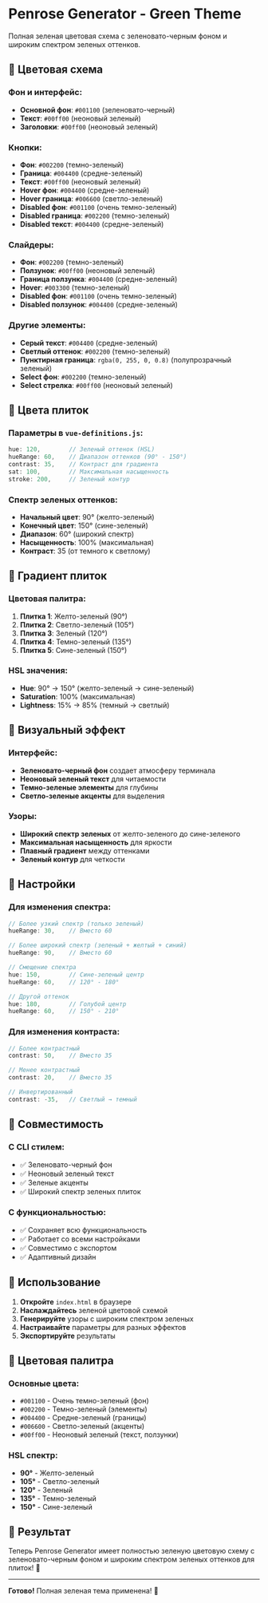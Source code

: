 # Penrose Generator - Green Theme

Полная зеленая цветовая схема с зеленовато-черным фоном и широким спектром зеленых оттенков.

## 🎨 Цветовая схема

### Фон и интерфейс:
- **Основной фон**: `#001100` (зеленовато-черный)
- **Текст**: `#00ff00` (неоновый зеленый)
- **Заголовки**: `#00ff00` (неоновый зеленый)

### Кнопки:
- **Фон**: `#002200` (темно-зеленый)
- **Граница**: `#004400` (средне-зеленый)
- **Текст**: `#00ff00` (неоновый зеленый)
- **Hover фон**: `#004400` (средне-зеленый)
- **Hover граница**: `#006600` (светло-зеленый)
- **Disabled фон**: `#001100` (очень темно-зеленый)
- **Disabled граница**: `#002200` (темно-зеленый)
- **Disabled текст**: `#004400` (средне-зеленый)

### Слайдеры:
- **Фон**: `#002200` (темно-зеленый)
- **Ползунок**: `#00ff00` (неоновый зеленый)
- **Граница ползунка**: `#004400` (средне-зеленый)
- **Hover**: `#003300` (темно-зеленый)
- **Disabled фон**: `#001100` (очень темно-зеленый)
- **Disabled ползунок**: `#004400` (средне-зеленый)

### Другие элементы:
- **Серый текст**: `#004400` (средне-зеленый)
- **Светлый оттенок**: `#002200` (темно-зеленый)
- **Пунктирная граница**: `rgba(0, 255, 0, 0.8)` (полупрозрачный зеленый)
- **Select фон**: `#002200` (темно-зеленый)
- **Select стрелка**: `#00ff00` (неоновый зеленый)

## 🎯 Цвета плиток

### Параметры в `vue-definitions.js`:
```javascript
hue: 120,        // Зеленый оттенок (HSL)
hueRange: 60,    // Диапазон оттенков (90° - 150°)
contrast: 35,    // Контраст для градиента
sat: 100,        // Максимальная насыщенность
stroke: 200,     // Зеленый контур
```

### Спектр зеленых оттенков:
- **Начальный цвет**: 90° (желто-зеленый)
- **Конечный цвет**: 150° (сине-зеленый)
- **Диапазон**: 60° (широкий спектр)
- **Насыщенность**: 100% (максимальная)
- **Контраст**: 35 (от темного к светлому)

## 🌈 Градиент плиток

### Цветовая палитра:
1. **Плитка 1**: Желто-зеленый (90°)
2. **Плитка 2**: Светло-зеленый (105°)
3. **Плитка 3**: Зеленый (120°)
4. **Плитка 4**: Темно-зеленый (135°)
5. **Плитка 5**: Сине-зеленый (150°)

### HSL значения:
- **Hue**: 90° → 150° (желто-зеленый → сине-зеленый)
- **Saturation**: 100% (максимальная)
- **Lightness**: 15% → 85% (темный → светлый)

## 🎨 Визуальный эффект

### Интерфейс:
- **Зеленовато-черный фон** создает атмосферу терминала
- **Неоновый зеленый текст** для читаемости
- **Темно-зеленые элементы** для глубины
- **Светло-зеленые акценты** для выделения

### Узоры:
- **Широкий спектр зеленых** от желто-зеленого до сине-зеленого
- **Максимальная насыщенность** для яркости
- **Плавный градиент** между оттенками
- **Зеленый контур** для четкости

## 🔧 Настройки

### Для изменения спектра:
```javascript
// Более узкий спектр (только зеленый)
hueRange: 30,    // Вместо 60

// Более широкий спектр (зеленый + желтый + синий)
hueRange: 90,    // Вместо 60

// Смещение спектра
hue: 150,        // Сине-зеленый центр
hueRange: 60,    // 120° - 180°

// Другой оттенок
hue: 180,        // Голубой центр
hueRange: 60,    // 150° - 210°
```

### Для изменения контраста:
```javascript
// Более контрастный
contrast: 50,    // Вместо 35

// Менее контрастный
contrast: 20,    // Вместо 35

// Инвертированный
contrast: -35,   // Светлый → темный
```

## 🎯 Совместимость

### С CLI стилем:
- ✅ Зеленовато-черный фон
- ✅ Неоновый зеленый текст
- ✅ Зеленые акценты
- ✅ Широкий спектр зеленых плиток

### С функциональностью:
- ✅ Сохраняет всю функциональность
- ✅ Работает со всеми настройками
- ✅ Совместимо с экспортом
- ✅ Адаптивный дизайн

## 🚀 Использование

1. **Откройте** `index.html` в браузере
2. **Наслаждайтесь** зеленой цветовой схемой
3. **Генерируйте** узоры с широким спектром зеленых
4. **Настраивайте** параметры для разных эффектов
5. **Экспортируйте** результаты

## 🎨 Цветовая палитра

### Основные цвета:
- `#001100` - Очень темно-зеленый (фон)
- `#002200` - Темно-зеленый (элементы)
- `#004400` - Средне-зеленый (границы)
- `#006600` - Светло-зеленый (акценты)
- `#00ff00` - Неоновый зеленый (текст, ползунки)

### HSL спектр:
- **90°** - Желто-зеленый
- **105°** - Светло-зеленый
- **120°** - Зеленый
- **135°** - Темно-зеленый
- **150°** - Сине-зеленый

## 🎯 Результат

Теперь Penrose Generator имеет полностью зеленую цветовую схему с зеленовато-черным фоном и широким спектром зеленых оттенков для плиток! 🎉

---

**Готово!** Полная зеленая тема применена! 🌿
